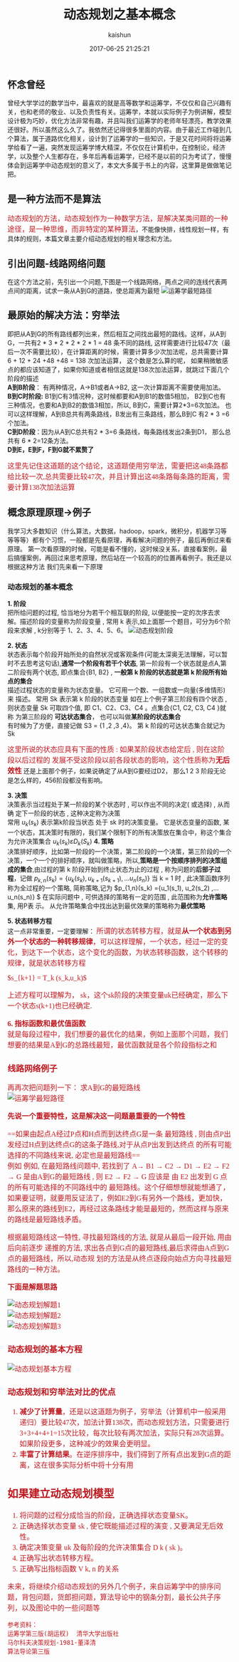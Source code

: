 ﻿---
title: 动态规划之基本概念
date: 2017-06-25 21:25:21
tags: [动态规划,算法,数学]
categories: [算法]
author: kaishun
id: 73
permalink: dynamic-programming-1
---

## **怀念曾经** 
 曾经大学学过的数学当中，最喜欢的就是高等数学和运筹学，不仅仅和自己兴趣有关，也和老师的敬业、以及负责性有关。运筹学，本就以实际例子为例讲解，模型设计极为巧妙，优化方法非常有趣，并且叫我们运筹学的老师年轻漂亮，教学效果还很好。所以虽然这么久了。我依然还记得很多里面的内容。由于最近工作碰到几个算法，属于道路优化相关，设计到了运筹学的一些知识，于是又花时间将将运筹学给看了一遍，突然发现运筹学博大精深，不仅仅在计算机中，在控制论，经济学，以及整个人生都存在，多年后再看运筹学，已经不是以前的只为考试了，慢慢体会到运筹学中动态规划的意义了，本文大多属于书上的内容，这里算是做做笔记把。 

<!-- more -->
##  **是一种方法而不是算法**
<font color=#be1a21 size=3 face="黑体">动态规划的方法，动态规划作为一种数学方法，是解决某类问题的一种途径，是一种思维，而非特定的某种算法</font>，不能像快排，线性规划一样，有具体的规则，本篇文章主要介绍动态规划的相关理念和方法。  
 
## **引出问题-线路网络问题**
在这个方法之前，先引出一个问题,下图是一个线路网络，两点之间的连线代表两点间的距离，试求一条从A到G的道路，使总距离为最短
![运筹学最短路径](http://or49tneld.bkt.clouddn.com/17-8-9/17192166.jpg)  

## **最原始的解决方法：穷举法**
即把从A到G的所有路线都列出来，然后相互之间找出最短的路线。这样，从A到G，一共有2 * 3 * 2  * 2 * 2 * 1 = 48 条不同的路线, 这样需要进行比较47次（最后一次不需要比较），在计算距离的时候，需要计算多少次加法呢，总共需要计算6 + 12 + 24 +48 +48 = 138 次加法运算， 这个数是怎么算的呢， 如果稍微敏感点的都应该知道了，如果你知道或者相信这就是138次加法运算，就跳过下面几个阶段的描述  
**A到B阶段**： 有两种情况，A->B1或者A->B2, 这一次计算距离不需要使用加法。  
**B到C时阶段:** B1到C有3情况种，这时候都要和A到B1的数值5相加， B2到C也有三种情况，也要和A到B2的数值3相加，所以, B到C，需要计算2*3=6次加法。    也可以这样理解，A到B总共有两条路线，B发出有三条路线，那么B到C 有2 * 3 =6 个加法。  
**C到D阶段**：因为从A到C总共有2 * 3=6 条路线，每条路线发出2条到D1， 那么总共有 6 * 2=12条方法。  
**D到E，E到F，F到G就不累赘了**

<font color=#be1a21 size=3 face="黑体">这里先记住这道题的这个结论，这道题使用穷举法，需要把这48条路都给比较一次,总共需要比较47次，并且计算出这48条路每条路的距离，需要计算138次加法运算</font>



## **概念原理原理->例子**
我学习大多数知识（什么算法，大数据，hadoop，spark，微积分，机器学习等等等等）都有个习惯，一般都是先看原理，再看解决问题的例子，最后再倒过来看原理。 第一次看原理的时候，可能是看不懂的，这时候没关系，直接看案例，最后搞懂案例，再回过来思考原理，然后站在一个较高的的位置再看例子。我还是以根据这种方法 我们先来看一下原理
### **动态规划的基本概念**
**1. 阶段**  
把所给问题的过程, 恰当地分为若干个相互联的阶段, 以便能按一定的次序去求解。描述阶段的变量称为阶段变量 , 常用 k 表示,如上面那一个题目，可分为6个阶段来求解 , k分别等于 1、2、3、4、5、6。
![动态规划阶段](http://or49tneld.bkt.clouddn.com/17-8-9/43656059.jpg)

**2. 状态**  
状态表示每个阶段开始所处的自然状况或客观条件(可能太深奥无法理解，可以暂时不去思考这句话),**通常一个阶段有若干个状态**, 第一阶段有一个状态就是点A,第二阶段有两个状态, 即点集合{B1, B2} , **一般第 k 阶段的状态就是第 k 阶段所有始点的集合**    
描述过程状态的变量称为状态变量。 它可用一个数、一组数或一向量(多维情形)来
描述。 常用 Sk 表示第 k 阶段的状态变量
如在上个例子第三阶段有四个状态 , 则状态变量 Sk 可取四个值, 即 C1、C2、C3、C4 。点集合{C1, C2, C3, C4 }就称 为第三阶段的 **可达状态集合**， 也可以叫做**某阶段的状态集合**  
有时候为了方便，直接记做 S3 = {1 ,2 ,3 ,4}。 第 k 阶段的可达状态集合就记为Sk  

<font color=#be1a21 size=3 face="黑体">这里所说的状态应具有下面的性质 : 如果某阶段状态给定后 , 则在这阶段以后过程的
发展不受这阶段以前各段状态的影响，这个性质称为**无后效性**</font>
还是上面那个例子，如果说确定了从A到G要经过D2， 那么1 2 3 阶段无论是怎么样的，456阶段都没有影响。  

**3. 决策**  
决策表示当过程处于某一阶段的某个状态时 , 可以作出不同的决定( 或选择) , 从而确
定下一阶段的状态 , 这种决定称为决策  
常用
<span>
$u_k(s_k)$
</span>
表示第k阶段当状态
处于 sk 时的决策变量。 它是状态变量的函数, 某一个状态，其决策时有限的，我们某个限制下的所有决策放在集合中，称这个集合为允许决策集合
<span>
$u_k(s_k) \varepsilon D_k(S_k)$
</span>
**4. 策略**  
决策排好顺序，比如第一阶段的一个决策，第二阶段的一个决策，第三阶段的一个决策，一个一个的排好顺序，就叫做策略，所以,**策略是一个按顺序排列的决策组成的集合**,由过程的第 k 阶段开始到终止状态为止的过程 , 称为问题的**后部子过程**，记做
<span>
$p_{k,n}(s_k) =\{u_k(s_k), u_{k + 1}(s_{k+1}) ,... u_n(s_n)\}$
</span>
当 k = 1 时 , 此决策函数序列称为全过程的一个策略, 简称策略,记为
<span>
$p_{1,n}(s_k) =\{u_1(s_1), u_2(s_2) ,... u_n(s_n)\} $
</span>
在实际问题中 , 可供选择的策略有一定的范围 , 此范围称为**允许策略**集, 用P表
示。 从允许策略集合中找出达到最优效果的策略称为**最优策略**

**5. 状态转移方程**  
这一点非常重要，一定要理解：
<font color=#be1a21 size=3 face="黑体">所谓的状态转移方程，就是**从一个状态到另外一个状态的一种转移规律**，可以这样理解，一个状态，经过一定的变化，到达下一个状态，这个变化的函数，为状态转移函数，这个转移的规律，就是状态转移方程</fong>

<span>
$s_{k+1} = T_k (s_k,u_k)$
</span>

上述方程可以理解为， sk，这个sk阶段的决策变量uk已经确定，那么下一个状态s(k+1)也已经确定.  

**6. 指标函数和最优值函数**  
就是每段过程中，我们想要的最优化的结果，例如上面那个问题，我们想要的结果是A到G的总路线最短，最优函数就是各个阶段指标之和  

### **线路网络例子**
再再次把问题列一下： 求A到G的最短路线    
![运筹学最短路径](http://or49tneld.bkt.clouddn.com/17-8-9/17192166.jpg)

**先说一个重要特性，这是解决这一问题最重要的一个特性**

==如果由起点A经过P点和H点而到达终点G是一条
最短路线 , 则由点P出发经过H点到达终点G的这条子路线,对于从点P出发到达终点
的所有可能选择的不同路线来说, 必定也是最短路线==  
例如 例如, 在最短路线问题中, 若找到了 A→ B1 → C2 → D1 → E2 → F2 → G 是由A到G的最短路线 , 则 E2 → F2 → G 应该是 由
E2 出发到 G 点的所有可能选择的不同路线中的 最短路线。这个仔细想想就能想通了，如果要证明，就要用反证法了，例如E2到G有另外一个路线，更加快，那么原来的路线到E2，再经过这条路线才能是最短的，然而这样与原来的路线是最短路线矛盾。  

根据最短路线这一特性, 寻找最短路线的方法, 就是从最后一段开始, 用由后向前逐步 递推的方法, 求出各点到G点的最短路线,最后求得由A点到G点的最短路线，所以,动态规
划的方法是从终点逐段向始点方向寻找最短路线的一种方法。

**下面是解题思路**  

![动态规划解题1](http://or49tneld.bkt.clouddn.com/17-8-11/60633773.jpg)    
![动态规划解题2](http://or49tneld.bkt.clouddn.com/17-8-11/27116428.jpg)    
![动态规划解题3](http://or49tneld.bkt.clouddn.com/17-8-11/44220787.jpg)  


### **动态规划的基本方程**

![动态规划基本方程](http://or49tneld.bkt.clouddn.com/17-8-11/51124770.jpg)  



### **动态规划和穷举法对比的优点**
1. **减少了计算量**，还是以这道题为例子，穷举法（计算机中一般采用递归）要比较47次，加法计算138次，而动态规划方法，只需要进行3+3+4+4+1=15次比较，每次比较有两次加法，实际只有28次运算。如果阶段更多，这种减少的效果会更明显。
2. **丰富了计算结果**。在逆序排序中，我们得到了所有点出发到G点的距离，这在很多实际分析中将十分有用

## 如果建立动态规划模型
1. 将问题的过程分成恰当的阶段，正确选择状态变量SK。
2. 正确选择状态变量 sk , 使它既能描述过程的演变 , 又要满足无后效性。
3. 确定决策变量 uk 及每阶段的允许决策集合 D k ( sk )。
4. 正确写出状态转移方程。
5. 正确写出指标函数 V k, n 的关系

未来，将继续介绍动态规划的另外几个例子，来自运筹学中的排序问题，背包问题，货郎担问题，算法导论中的钢条分割，最长公共子序列，以及图论中的一些问题等
```
参考资料：
运筹学第三版(胡运权)  清华大学出版社
马尔科夫决策规划-1981-董泽清
算法导论第三版
```
```math

```




























